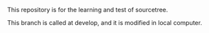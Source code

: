 This repository is for the learning and test of sourcetree.

This branch is called at develop, and it is modified in local computer.